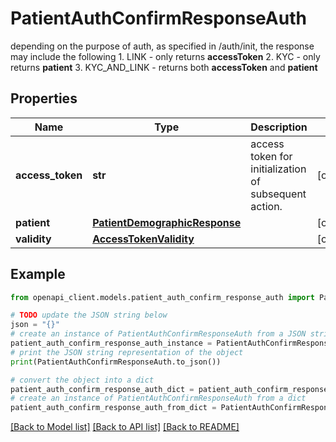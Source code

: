 # PatientAuthConfirmResponseAuth

depending on the purpose of auth, as specified in /auth/init, the response may include the following    1. LINK - only returns **accessToken**   2. KYC - only returns **patient**   3. KYC_AND_LINK - returns both **accessToken** and **patient** 

## Properties

Name | Type | Description | Notes
------------ | ------------- | ------------- | -------------
**access_token** | **str** | access token for initialization of subsequent action. | [optional] 
**patient** | [**PatientDemographicResponse**](PatientDemographicResponse.md) |  | [optional] 
**validity** | [**AccessTokenValidity**](AccessTokenValidity.md) |  | [optional] 

## Example

```python
from openapi_client.models.patient_auth_confirm_response_auth import PatientAuthConfirmResponseAuth

# TODO update the JSON string below
json = "{}"
# create an instance of PatientAuthConfirmResponseAuth from a JSON string
patient_auth_confirm_response_auth_instance = PatientAuthConfirmResponseAuth.from_json(json)
# print the JSON string representation of the object
print(PatientAuthConfirmResponseAuth.to_json())

# convert the object into a dict
patient_auth_confirm_response_auth_dict = patient_auth_confirm_response_auth_instance.to_dict()
# create an instance of PatientAuthConfirmResponseAuth from a dict
patient_auth_confirm_response_auth_from_dict = PatientAuthConfirmResponseAuth.from_dict(patient_auth_confirm_response_auth_dict)
```
[[Back to Model list]](../README.md#documentation-for-models) [[Back to API list]](../README.md#documentation-for-api-endpoints) [[Back to README]](../README.md)


